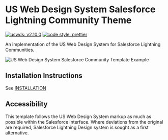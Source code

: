 # US Web Design System Salesforce Lightning Community Theme

[![uswds: v2.10.0](https://img.shields.io/badge/uswds-v2.10.0-252f3e?style=for-the-badge&logo=data%3Aimage%2Fsvg%2Bxml%3Bbase64%2CPHN2ZyB4bWxucz0iaHR0cDovL3d3dy53My5vcmcvMjAwMC9zdmciIHdpZHRoPSIyOTkiIGhlaWdodD0iMjgzIiB2aWV3Qm94PSIwIDAgMjk5IDI4MyI%2BICA8ZyBmaWxsPSJub25lIiBmaWxsLXJ1bGU9ImV2ZW5vZGQiPiAgICA8cG9seWdvbiBmaWxsPSIjODFBRUZDIiBwb2ludHM9IjI5OC40NSAxNjkuMzQyIDE5My43NzMgMTY5LjMzNSAyNDYuMTA0IDguOTQ0Ii8%2BICAgIDxwb2x5Z29uIGZpbGw9IiM0RDUyQUYiIHBvaW50cz0iMjMzLjg0NCAwIDIwMS40OSA5OS4xMTYgNjQuNDUxIDAiLz4gICAgPHBvbHlnb24gZmlsbD0iI0VFNjAxRCIgcG9pbnRzPSI0LjQ1OCAxODMuMjY5IDg5LjE0OCAxMjIuMDE2IDE0MS41IDI4Mi40MDEiLz4gICAgPHBvbHlnb24gZmlsbD0iI0Y2QkQ5QyIgcG9pbnRzPSI1Mi4zNDYgOC42MjQgMTM3LjAyNyA2OS44ODkgMCAxNjkuMDIzIi8%2BICAgIDxwb2x5Z29uIGZpbGw9IiNFNkU2RTYiIHBvaW50cz0iMTU2LjgxNyAyODIuNDc1IDEyNC40NzYgMTgzLjM1NCAyOTMuODU5IDE4My4zNDMiLz4gIDwvZz48L3N2Zz4%3D)](https://github.com/uswds/uswds)
[![code style: prettier](https://img.shields.io/badge/code_style-prettier-ff69b4.svg?style=for-the-badge)](https://github.com/prettier/prettier)

An implementation of the US Web Design System for Salesforce Lightning Communities.

![US Web Design System Salesforce Community Template Example](img/desktop.png "US Web Design System Salesforce Community Theme Example")

## Installation Instructions

See [INSTALLATION](https://github.com/GSA/uswds-sf-lightning-community/blob/master/INSTALLATION.md)

## Accessibility

This template follows the US Web Design System markup as much as possible within the Salesforce interface. Where deviations from the original are required, Salesforce Lightning Design system is sought as a first alternative.
